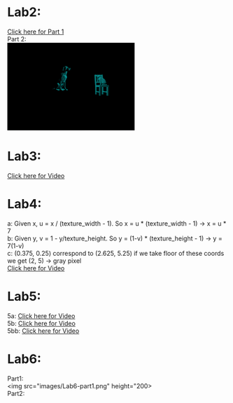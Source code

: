 # Lab2:
[Click here for Part 1](https://drive.google.com/open?id=12XcsJsSQLhoWVwr6jooyYJFzUEKQgkJX)  
Part 2:  
<img src="images/lab2-part2.png" height="200">
# Lab3:
[Click here for Video](https://drive.google.com/open?id=1FSYGRuUAHmQMaXYK3yGAJXEnI6veuW-t)
# Lab4:
a: Given x, u = x / (texture_width - 1). So x = u * (texture_width - 1) -> x = u * 7  
b: Given y, v = 1 - y/texture_height. So y = (1-v) * (texture_height - 1) -> y = 7(1-v)  
c: (0.375, 0.25) correspond to (2.625, 5.25)  if we take floor of these coords we get (2, 5) -> gray pixel  
[Click here for Video](https://drive.google.com/open?id=1aXsg3D2UseHUt3qSQU3OBM-qIoriGPzQ)
# Lab5:
5a:
[Click here for Video](https://drive.google.com/open?id=1bt1tu0YAkmIwvzpCUEo9D3sHz7EU3zg1)  
5b:
[Click here for Video](https://drive.google.com/open?id=1wmnDQWku3Y5MdPg2sjVgKrIt_2EmgLEN)  
5bb:
[Click here for Video](https://drive.google.com/open?id=1vvqWBPhnCWEwygEjhkNxzmH8uSVtoeUj)
# Lab6:
Part1:  
<img src="images/Lab6-part1.png" height="200>  
Part2:

